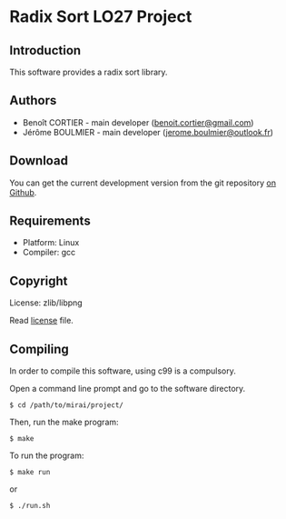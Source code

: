 Radix Sort LO27 Project
=======================

## Introduction

This software provides a radix sort library.


## Authors

+ Benoît CORTIER - main developer (benoit.cortier@gmail.com)
+ Jérôme BOULMIER - main developer (jerome.boulmier@outlook.fr)


## Download

You can get the current development version from the git repository [on Github](https://github.com/CBenoit/radix-sort-project-utbm-lo27).


## Requirements

+ Platform: Linux
+ Compiler: gcc


## Copyright

License: zlib/libpng

Read [license](license.txt) file.


## Compiling

In order to compile this software, using c99 is a compulsory.

Open a command line prompt and go to the software directory.

``$ cd /path/to/mirai/project/``

Then, run the make program:

``$ make``

To run the program:

``$ make run``

or

``$ ./run.sh``


